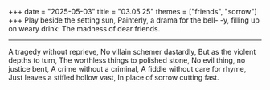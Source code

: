 +++
date = "2025-05-03"
title = "03.05.25"
themes = ["friends", "sorrow"]
+++
Play beside the setting sun,
Painterly, a drama for the bell-
-y, filling up on weary drink:
The madness of dear friends.

---

A tragedy without reprieve,
No villain schemer dastardly,
But as the violent depths to turn,
The worthless things to polished stone,
No evil thing, no justice bent,
A crime without a criminal,
A fiddle without care for rhyme,
Just leaves a stifled hollow vast,
In place of sorrow cutting fast.
